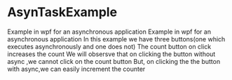 # AsynTaskExample
Example in wpf for an asynchronous application
Example in wpf for an asynchronous application In this example we have three buttons(one which executes asynchronously and one does not) The count button on click increases the count We will obsersve that on clicking the button without async ,we cannot click on the count button But, on clicking the the button with async,we can easily increment the counter
